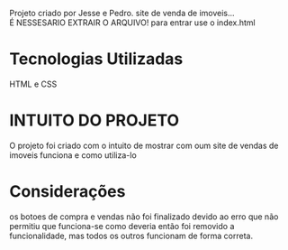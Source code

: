Projeto criado por Jesse e Pedro. site de venda de imoveis...                                                                                                                                                                                                                       
É NESSESARIO EXTRAIR O ARQUIVO! para entrar use o index.html
# Tecnologias Utilizadas
HTML e CSS

# INTUITO DO PROJETO
O  projeto foi criado com o intuito de mostrar com oum site de vendas de imoveis funciona e como utiliza-lo

# Considerações
os botoes de compra e vendas não foi finalizado devido ao erro que não permitiu que funciona-se como deveria então foi removido a funcionalidade, mas todos os outros funcionam de forma correta.
